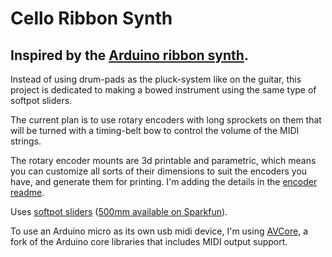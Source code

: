 # Cello Ribbon Synth
## Inspired by the [Arduino ribbon synth](https://github.com/flyswatter/Arduino-ribbon-synth).

Instead of using drum-pads as the pluck-system like on the guitar, this project is dedicated to making a bowed instrument using the same type of softpot sliders.

The current plan is to use rotary encoders with long sprockets on them that will be turned with a timing-belt bow to control the volume of the MIDI strings.

The rotary encoder mounts are 3d printable and parametric, which means you can customize all sorts of their dimensions to suit the encoders you have, and generate them for printing. I'm adding the details in the [encoder readme](ENCODER_README.md).

Uses [softpot sliders](http://bildr.org/2012/11/touch-sliders-with-a-softpot-arduino/) ([500mm available on Sparkfun](https://www.sparkfun.com/products/8681)).

To use an Arduino micro as its own usb midi device, I'm using [AVCore](https://github.com/rkistner/arcore), a fork of the Arduino core libraries that includes MIDI output support.


